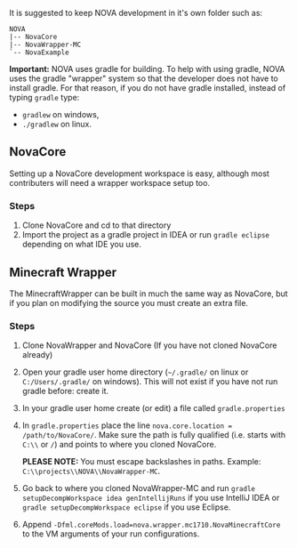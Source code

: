 It is suggested to keep NOVA development in it's own folder such as:
```
NOVA
|-- NovaCore
|-- NovaWrapper-MC
`-- NovaExample
```

**Important:**
NOVA uses gradle for building. To help with using gradle, NOVA uses the gradle "wrapper" system so that the developer does not have to install gradle. For that reason, if you do not have gradle installed, instead of typing `gradle` type:

- `gradlew` on windows,
- `./gradlew` on linux.

## NovaCore
Setting up a NovaCore development workspace is easy, although most contributers will need a wrapper workspace setup too.

### Steps
1. Clone NovaCore and cd to that directory
2. Import the project as a gradle project in IDEA or run `gradle eclipse` depending on what IDE you use.

## Minecraft Wrapper
The MinecraftWrapper can be built in much the same way as NovaCore, but if you plan on modifying the source you must create an extra file.

### Steps
1. Clone NovaWrapper and NovaCore (If you have not cloned NovaCore already)
2. Open your gradle user home directory (`~/.gradle/` on linux or `C:/Users/.gradle/` on windows). This will not exist if you have not run gradle before: create it.
3. In your gradle user home create (or edit) a file called `gradle.properties`
4. In `gradle.properties` place the line `nova.core.location = /path/to/NovaCore/`. Make sure the path is fully qualified (i.e. starts with `C:\\` or `/`) and points to where you cloned NovaCore.

    **PLEASE NOTE:** You must escape backslashes in paths. Example: `C:\\projects\\NOVA\\NovaWrapper-MC`. 

5. Go back to where you cloned NovaWrapper-MC and run `gradle setupDecompWorkspace idea genIntellijRuns` if you use IntelliJ IDEA or `gradle setupDecompWorkspace eclipse` if you use Eclipse.
6. Append `-Dfml.coreMods.load=nova.wrapper.mc1710.NovaMinecraftCore` to the VM arguments of your run configurations.
